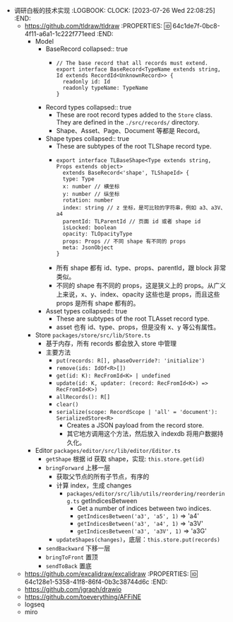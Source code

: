 - 调研白板的技术实现
  :LOGBOOK:
  CLOCK: [2023-07-26 Wed 22:08:25]
  :END:
	- https://github.com/tldraw/tldraw
	  :PROPERTIES:
	  :id: 64c1de7f-0bc8-4f11-a6a1-1c222f771eed
	  :END:
		- Model
			- BaseRecord
			  collapsed:: true
				- ```
				  // The base record that all records must extend.
				  export interface BaseRecord<TypeName extends string, Id extends RecordId<UnknownRecord>> {
				  	readonly id: Id
				  	readonly typeName: TypeName
				  }
				  ```
			- Record types
			  collapsed:: true
				- These are root record types added to the `Store` class. They are defined in the `./src/records/` directory.
				- Shape、Asset、Page、Document 等都是 Record。
			- Shape types
			  collapsed:: true
				- These are subtypes of the root TLShape record type.
				- ```
				  export interface TLBaseShape<Type extends string, Props extends object>
				  	extends BaseRecord<'shape', TLShapeId> {
				  	type: Type
				  	x: number // 横坐标
				  	y: number // 纵坐标
				  	rotation: number
				  	index: string // z 坐标，是可比较的字符串，例如 a3、a3V、a4
				  	parentId: TLParentId // 页面 id 或者 shape id
				  	isLocked: boolean
				  	opacity: TLOpacityType
				  	props: Props // 不同 shape 有不同的 props
				  	meta: JsonObject
				  }
				  ```
				- 所有 shape 都有 id、type、props、parentId，跟 block 非常类似。
				- 不同的 shape 有不同的 props，这是狭义上的 props。从广义上来说，x、y、index、opacity 这些也是 props，而且这些 props 是所有 shape 都有的。
			- Asset types
			  collapsed:: true
				- These are subtypes of the root TLAsset record type.
				- asset 也有 id、type、props，但是没有 x、y 等公有属性。
		- Store `packages/store/src/lib/Store.ts`
			- 基于内存，所有 records 都会放入 store 中管理
			- 主要方法
				- `put(records: R[], phaseOverride?: 'initialize')`
				- `remove(ids: IdOf<R>[])`
				- `get(id: K): RecFromId<K> | undefined`
				- `update(id: K, updater: (record: RecFromId<K>) => RecFromId<K>)`
				- `allRecords(): R[]`
				- `clear()`
				- `serialize(scope: RecordScope | 'all' = 'document'): SerializedStore<R>`
					- Creates a JSON payload from the record store.
					- 其它地方调用这个方法，然后放入 indexdb 将用户数据持久化。
		- Editor `packages/editor/src/lib/editor/Editor.ts`
			- `getShape` 根据 id 获取 shape，实现: `this.store.get(id)`
			- `bringForward` 上移一层
				- 获取父节点的所有子节点，有序的
				- 计算 index，生成 changes
					- `packages/editor/src/lib/utils/reordering/reordering.ts` getIndicesBetween
						- Get a number of indices between two indices.
						- `getIndicesBetween('a3', 'a5', 1)` => 'a4'
						- `getIndicesBetween('a3', 'a4', 1)` => 'a3V'
						- `getIndicesBetween('a3', 'a3V', 1)` => 'a3G'
				- `updateShapes(changes)`，底层：`this.store.put(records)`
			- `sendBackward` 下移一层
			- `bringToFront` 置顶
			- `sendToBack` 置底
	- https://github.com/excalidraw/excalidraw
	  :PROPERTIES:
	  :id: 64c128e1-5358-41f8-86f4-0b3c38744d6c
	  :END:
	- https://github.com/jgraph/drawio
	- https://github.com/toeverything/AFFiNE
	- logseq
	- miro